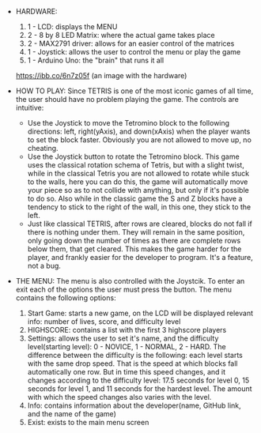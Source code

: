 - HARDWARE: 
     1. 1 - LCD: displays the MENU
     2. 2 - 8 by 8 LED Matrix: where the actual game takes place
     3. 2 - MAX2791 driver: allows for an easier control of the matrices
     4. 1 - Joystick: allows the user to control the menu or play the game
     5. 1 - Arduino Uno: the "brain" that runs it all
     
     https://ibb.co/6n7z05f (an image with the hardware)
   
 - HOW TO PLAY:
   Since TETRIS is one of the most iconic games of all time, the user should have no problem playing the game. The controls are intuitive:
   - Use the Joystick to move the Tetromino block to the following directions: left, right(yAxis), and down(xAxis) when the player wants
     to set the block faster. Obviously you are not allowed to move up, no cheating.
   - Use the Joystick button to rotate the Tetromino block. This game uses the classical rotation schema of Tetris, but with a slight 
     twist, while in the classical Tetris you are not allowed to rotate while stuck to the walls, here you can do this, the game will
     automatically move your piece so as to not collide with anything, but only if it's possible to do so. Also while in the classic game
     the S and Z blocks have a tendency to stick to the right of the wall, in this one, they stick to the left.
   - Just like classical TETRIS, after rows are cleared, blocks do not fall if there is nothing under them. They will remain in the              same position, only going down the number of times as there are complete rows below them, that get cleared. This makes the game 
     harder for the player, and frankly easier for the developer to program. It's a feature, not a bug.
  
  - THE MENU:
       The menu is also controlled with the Joystcik. To enter an exit each of the options the user must press the button. The menu
    contains the following options:
       1. Start Game: starts a new game, on the LCD will be displayed relevant info: number of lives, score, and difficulty level
       2. HIGHSCORE: contains a list with the first 3 highscore players
       3. Settings: allows the user to set it's name, and the difficulty level(starting level): 0 - NOVICE, 1 - NORMAL, 2 - HARD.
                     The difference between the difficulty is the following: each level starts with the same drop speed. That is
                     the speed at which blocks fall automatically one row. But in time this speed changes, and it changes according to 
                     the difficulty level: 17.5 seconds for level 0, 15 seconds for level 1, and 11 seconds for the hardest level. The                          amount with which the speed changes also varies with the level. 
       4. Info: contains information about the developer(name, GitHub link, and the name of the game)
       5. Exist: exists to the main menu screen
